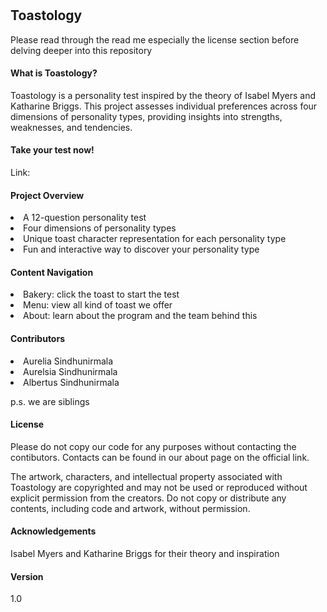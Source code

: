 # <h2> Toastology </h2>
<p> Please read through the read me especially the license section before delving deeper into this repository </p>

<h4> What is Toastology? </h4>
  <p> Toastology is a personality test inspired by the theory of Isabel Myers and Katharine Briggs. This project assesses individual preferences across four dimensions of personality types, providing insights into strengths, weaknesses, and tendencies. <p>

<h4> Take your test now! </h4>
  <p> Link: </p>

<h4> Project Overview </h4>
  <li> A 12-question personality test </li>
  <li> Four dimensions of personality types </li>
  <li> Unique toast character representation for each personality type </li>
  <li> Fun and interactive way to discover your personality type </li>

<h4> Content Navigation </h4>
  <li> Bakery: click the toast to start the test </li>
  <li> Menu: view all kind of toast we offer </li>
  <li> About: learn about the program and the team behind this </li>

<h4> Contributors </h4>
  <li> Aurelia Sindhunirmala </li>
  <li> Aurelsia Sindhunirmala </li>
  <li> Albertus Sindhunirmala </li>
  <p> p.s. we are siblings </p>

<h4> License </h4>
  <p> Please do not copy our code for any purposes without contacting the contibutors. Contacts can be found in our about page on the official link. <p>
  <p> The artwork, characters, and intellectual property associated with Toastology are copyrighted and may not be used or reproduced without explicit permission from the creators. Do not copy or distribute any contents, including code and artwork, without permission. </p>

<h4> Acknowledgements </h4>
  <p> Isabel Myers and Katharine Briggs for their theory and inspiration </p>

<h4> Version </h4>
  <p> 1.0 </p>
